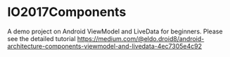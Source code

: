 # IO2017Components
A demo project on Android ViewModel and LiveData for beginners. Please see the detailed tutorial 
https://medium.com/@eldo.droid8/android-architecture-components-viewmodel-and-livedata-4ec7305e4c92
